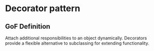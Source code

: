 # Decorator pattern

## GoF Definition

Attach additional responsibilities to an object dynamically. Decorators provide a flexible alternative to subclassing for extending functionality.
